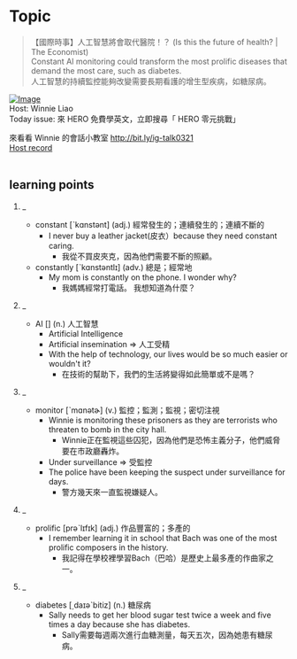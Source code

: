 # Topic

> 【國際時事】人工智慧將會取代醫院！？ (Is this the future of health? | The Economist) <br>
> Constant AI monitoring could transform the most prolific diseases that demand the most care, such as diabetes. <br>
> 人工智慧的持續監控能夠改變需要長期看護的增生型疾病，如糖尿病。 <br>

[![Image](https://cdn.voicetube.com/assets/thumbnails/jZg5QhL3Ckc.jpg)](https://www.youtube.com/embed/jZg5QhL3Ckc?rel=0&showinfo=0&cc_load_policy=0&controls=1&autoplay=1&iv_load_policy=3&playsinline=1&wmode=transparent&start=240&end=248&enablejsapi=1&origin=https://tw.voicetube.com&widgetid=1)<br>
Host: Winnie Liao
<br>Today issue: 來 HERO 免費學英文，立即搜尋「 HERO 零元挑戰」

來看看 Winnie 的會話小教室 http://bit.ly/ig-talk0321
<br>
[Host record](https://cdn.voicetube.com/tmp/everyday_records/callmeboss901/2900.mp3)
<br><br>
## learning points
1. _
	* constant [ˋkɑnstənt] (adj.) 經常發生的；連續發生的；連續不斷的
		- I never buy a leather jacket(皮衣）because they need constant caring.
			+ 我從不買皮夾克，因為他們需要不斷的照顧。
	* constantly [ˋkɑnstəntlɪ] (adv.) 總是；經常地
		- My mom is constantly on the phone. I wonder why?
			- 我媽媽經常打電話。 我想知道為什麼？

2. _
	* AI [] (n.) 人工智慧
		- Artificial Intelligence
		- Artificial insemination => 人工受精
		- With the help of technology, our lives would be so much easier or wouldn't it?
			+ 在技術的幫助下，我們的生活將變得如此簡單或不是嗎？

3. _
	* monitor [ˋmɑnətɚ] (v.) 監控；監測；監視；密切注視
		- Winnie is monitoring these prisoners as they are terrorists who threaten to bomb in the city hall.
			+ Winnie正在監視這些囚犯，因為他們是恐怖主義分子，他們威脅要在市政廳轟炸。
		- Under surveillance  => 受監控
		- The police have been keeping the suspect under surveillance for days.
			+ 警方幾天來一直監視嫌疑人。

4. _
	* prolific [prəˋlɪfɪk] (adj.) 作品豐富的；多產的
		- I remember learning it in school that Bach was one of the most prolific composers in the history.
			+ 我記得在學校裡學習Bach（巴哈）是歷史上最多產的作曲家之一。

5. _
	* diabetes [͵daɪəˋbitiz] (n.) 糖尿病
		- Sally needs to get her blood sugar test twice a week and five times a day because she has diabetes.
			+ Sally需要每週兩次進行血糖測量，每天五次，因為她患有糖尿病。
